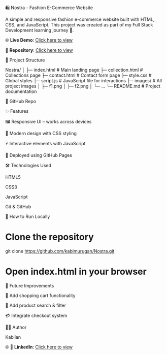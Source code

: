 🛍️ Nostra - Fashion E-Commerce Website

A simple and responsive fashion e-commerce website built with HTML, CSS, and JavaScript.
This project was created as part of my Full Stack Development learning journey 🚀.

🌐 **Live Demo**: [Click here to view](https://kabimurugan.github.io/Nostra/index.html)  

🔗 **Repository**: [Click here to view](https://github.com/kabimurugan/Nostra)

📂 Project Structure

Nostra/
│
├─ index.html          # Main landing page
├─ collection.html     # Collections page
├─ contact.html        # Contact form page
├─ style.css           # Global styles
├─ script.js           # JavaScript file for interactions
├─ images/             # All project images
│    ├─ f1.png
│    ├─ f2.png
│    └─ ...
└─ README.md           # Project documentation

🔗 GitHub Repo

✨ Features

🖼️ Responsive UI – works across devices

🎨 Modern design with CSS styling

⚡ Interactive elements with JavaScript

🚀 Deployed using GitHub Pages

🛠️ Technologies Used

HTML5

CSS3

JavaScript

Git & GitHub


🚀 How to Run Locally
# Clone the repository
git clone https://github.com/kabimurugan/Nostra.git


# Open index.html in your browser

📌 Future Improvements

🛒 Add shopping cart functionality

🔎 Add product search & filter

💳 Integrate checkout system

👨‍💻 Author

Kabilan

🌐 🔗 **LinkedIn**: [Click here to view](https://www.linkedin.com/in/kabilan-m-93a223317/?trk=public-profile-join-page)  
